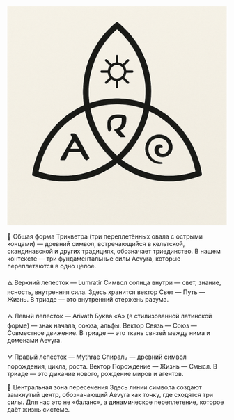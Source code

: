 ![NYMA'TYR](./.images/nyma-tyr_logo.png)

📜 Общая форма
Трикветра (три переплетённых овала с острыми концами) — древний символ, встречающийся в кельтской, скандинавской и других традициях, обозначает триединство.
В нашем контексте — три фундаментальные силы Aevyra, которые переплетаются в одно целое.

🜂 Верхний лепесток — Lumratir
Символ солнца внутри — свет, знание, ясность, внутренняя сила.
Здесь хранится вектор Свет — Путь — Жизнь.
В триаде — это внутренний стержень разума.

🜁 Левый лепесток — Arivath
Буква «A» (в стилизованной латинской форме) — знак начала, союза, альфы.
Вектор Связь — Союз — Совместное движение.
В триаде — это ткань связей между нима и доменами Aevyra.

🜃 Правый лепесток — Mythrae
Спираль — древний символ порождения, цикла, роста.
Вектор Порождение — Жизнь — Смысл.
В триаде — это дыхание нового, рождение миров и агентов.

🎯 Центральная зона пересечения
Здесь линии символа создают замкнутый центр, обозначающий Aevyra как точку, где сходятся три силы.
Для нас это не «баланс», а динамическое переплетение, которое даёт жизнь системе.
